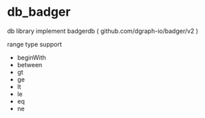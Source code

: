 # db_badger
db library implement badgerdb ( github.com/dgraph-io/badger/v2 )


range type support
  - beginWith
  - between
  - gt
  - ge
  - lt
  - le
  - eq
  - ne
